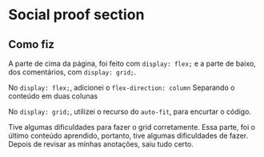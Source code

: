 # Social proof section

## Como fiz
A parte de cima da página, foi feito com ``display: flex;`` e a parte de baixo, dos comentários, com ``display: grid;``.

No ``display: flex;``, adicionei o ``flex-direction: column`` Separando o conteúdo em duas colunas

No ``display: grid;``, utilizei o recurso do ``auto-fit``, para encurtar o código.

Tive algumas dificuldades para fazer o grid corretamente. Essa parte, foi o último conteúdo aprendido, portanto, tive algumas dificuldades de fazer. Depois de revisar as minhas anotações, saiu tudo certo.





